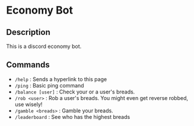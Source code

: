 # Economy Bot

## Description
This is a discord economy bot.

## Commands
* `/help` : Sends a hyperlink to this page
* `/ping` : Basic ping command
* `/balance [user]` : Check your or a user's breads.
* `/rob <user>` : Rob a user's breads. You might even get reverse robbed, use wisely!
* `/gamble <breads>` : Gamble your breads.
* `/leaderboard` : See who has the highest breads